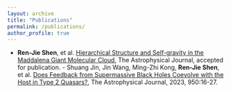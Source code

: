 ```yaml
---
layout: archive
title: "Publications"
permalink: /publications/
author_profile: true
---
```


- **Ren-Jie Shen**, et al. [Hierarchical Structure and Self-gravity in the Maddalena Giant Molecular Cloud](https://ui.adsabs.harvard.edu/abs/2024arXiv240519766S/abstract), The Astrophysical Journal, accepted for publication. - Shuang Jin, Jin Wang, Ming-Zhi Kong, **Ren-Jie Shen**, et al. [Does Feedback from Supermassive Black Holes Coevolve with the Host in Type 2 Quasars?](https://iopscience.iop.org/article/10.3847/1538-4357/acce37#skip-to-content-link-target), The Astrophysical Journal, 2023, 950:16-27.